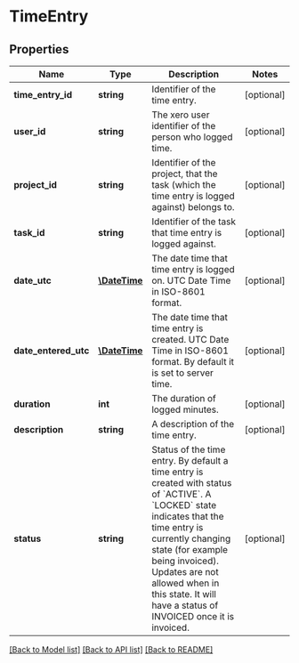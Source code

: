 # TimeEntry

## Properties
Name | Type | Description | Notes
------------ | ------------- | ------------- | -------------
**time_entry_id** | **string** | Identifier of the time entry. | [optional] 
**user_id** | **string** | The xero user identifier of the person who logged time. | [optional] 
**project_id** | **string** | Identifier of the project, that the task (which the time entry is logged against) belongs to. | [optional] 
**task_id** | **string** | Identifier of the task that time entry is logged against. | [optional] 
**date_utc** | [**\DateTime**](\DateTime.md) | The date time that time entry is logged on. UTC Date Time in ISO-8601 format. | [optional] 
**date_entered_utc** | [**\DateTime**](\DateTime.md) | The date time that time entry is created. UTC Date Time in ISO-8601 format. By default it is set to server time. | [optional] 
**duration** | **int** | The duration of logged minutes. | [optional] 
**description** | **string** | A description of the time entry. | [optional] 
**status** | **string** | Status of the time entry. By default a time entry is created with status of &#x60;ACTIVE&#x60;. A &#x60;LOCKED&#x60; state indicates that the time entry is currently changing state (for example being invoiced). Updates are not allowed when in this state. It will have a status of INVOICED once it is invoiced. | [optional] 

[[Back to Model list]](../README.md#documentation-for-models) [[Back to API list]](../README.md#documentation-for-api-endpoints) [[Back to README]](../README.md)


